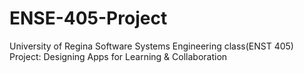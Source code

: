 # ENSE-405-Project
University of Regina Software Systems Engineering class(ENST 405) Project: Designing Apps for Learning &amp; Collaboration
